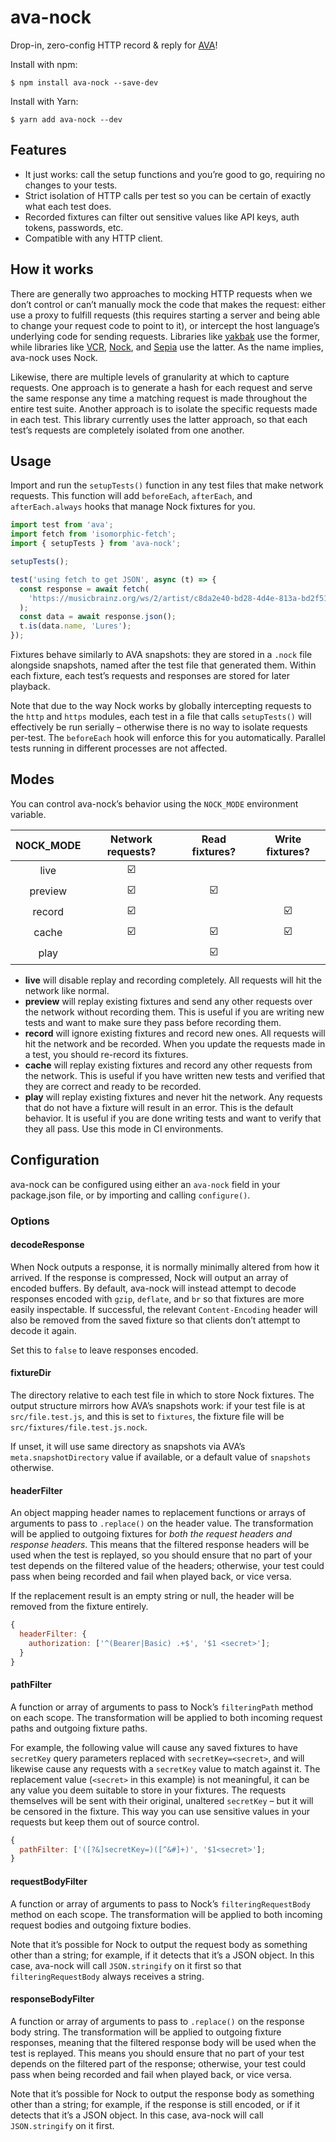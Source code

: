 # ava-nock

Drop-in, zero-config HTTP record & reply for
[AVA](https://github.com/avajs/ava)!

Install with npm:

```console
$ npm install ava-nock --save-dev
```

Install with Yarn:

```console
$ yarn add ava-nock --dev
```

## Features

- It just works: call the setup functions and you’re good to go, requiring no
  changes to your tests.
- Strict isolation of HTTP calls per test so you can be certain of exactly what
  each test does.
- Recorded fixtures can filter out sensitive values like API keys, auth tokens,
  passwords, etc.
- Compatible with any HTTP client.

## How it works

There are generally two approaches to mocking HTTP requests when we don’t
control or can’t manually mock the code that makes the request: either use a
proxy to fulfill requests (this requires starting a server and being able to
change your request code to point to it), or intercept the host language’s
underlying code for sending requests. Libraries like
[yakbak](https://github.com/flickr/yakbak) use the former, while libraries like
[VCR](https://github.com/vcr/vcr), [Nock](https://github.com/node-nock/nock),
and [Sepia](https://github.com/linkedin/sepia) use the latter. As the name
implies, ava-nock uses Nock.

Likewise, there are multiple levels of granularity at which to capture requests.
One approach is to generate a hash for each request and serve the same response
any time a matching request is made throughout the entire test suite. Another
approach is to isolate the specific requests made in each test. This library
currently uses the latter approach, so that each test’s requests are completely
isolated from one another.

## Usage

Import and run the `setupTests()` function in any test files that make network
requests. This function will add `beforeEach`, `afterEach`, and
`afterEach.always` hooks that manage Nock fixtures for you.

```js
import test from 'ava';
import fetch from 'isomorphic-fetch';
import { setupTests } from 'ava-nock';

setupTests();

test('using fetch to get JSON', async (t) => {
  const response = await fetch(
    'https://musicbrainz.org/ws/2/artist/c8da2e40-bd28-4d4e-813a-bd2f51958ba8?fmt=json'
  );
  const data = await response.json();
  t.is(data.name, 'Lures');
});
```

Fixtures behave similarly to AVA snapshots: they are stored in a `.nock` file
alongside snapshots, named after the test file that generated them. Within each
fixture, each test’s requests and responses are stored for later playback.

Note that due to the way Nock works by globally intercepting requests to the
`http` and `https` modules, each test in a file that calls `setupTests()` will
effectively be run serially – otherwise there is no way to isolate requests
per-test. The `beforeEach` hook will enforce this for you automatically.
Parallel tests running in different processes are not affected.

## Modes

You can control ava-nock’s behavior using the `NOCK_MODE` environment variable.

| NOCK_MODE |    Network requests?    |     Read fixtures?      |     Write fixtures?     |
| :-------: | :---------------------: | :---------------------: | :---------------------: |
|   live    | :ballot_box_with_check: |                         |                         |
|  preview  | :ballot_box_with_check: | :ballot_box_with_check: |                         |
|  record   | :ballot_box_with_check: |                         | :ballot_box_with_check: |
|   cache   | :ballot_box_with_check: | :ballot_box_with_check: | :ballot_box_with_check: |
|   play    |                         | :ballot_box_with_check: |                         |

- **live** will disable replay and recording completely. All requests will hit
  the network like normal.
- **preview** will replay existing fixtures and send any other requests over the
  network without recording them. This is useful if you are writing new tests
  and want to make sure they pass before recording them.
- **record** will ignore existing fixtures and record new ones. All requests
  will hit the network and be recorded. When you update the requests made in a
  test, you should re-record its fixtures.
- **cache** will replay existing fixtures and record any other requests from the
  network. This is useful if you have written new tests and verified that they
  are correct and ready to be recorded.
- **play** will replay existing fixtures and never hit the network. Any requests
  that do not have a fixture will result in an error. This is the default
  behavior. It is useful if you are done writing tests and want to verify that
  they all pass. Use this mode in CI environments.

## Configuration

ava-nock can be configured using either an `ava-nock` field in your package.json
file, or by importing and calling `configure()`.

### Options

#### decodeResponse

When Nock outputs a response, it is normally minimally altered from how it
arrived. If the response is compressed, Nock will output an array of encoded
buffers. By default, ava-nock will instead attempt to decode responses encoded
with `gzip`, `deflate`, and `br` so that fixtures are more easily inspectable.
If successful, the relevant `Content-Encoding` header will also be removed from
the saved fixture so that clients don’t attempt to decode it again.

Set this to `false` to leave responses encoded.

#### fixtureDir

The directory relative to each test file in which to store Nock fixtures. The
output structure mirrors how AVA’s snapshots work: if your test file is at
`src/file.test.js`, and this is set to `fixtures`, the fixture file will be
`src/fixtures/file.test.js.nock`.

If unset, it will use same directory as snapshots via AVA’s
`meta.snapshotDirectory` value if available, or a default value of `snapshots`
otherwise.

#### headerFilter

An object mapping header names to replacement functions or arrays of arguments
to pass to `.replace()` on the header value. The transformation will be applied
to outgoing fixtures for _both the request headers and response headers_. This
means that the filtered response headers will be used when the test is replayed,
so you should ensure that no part of your test depends on the filtered value of
the headers; otherwise, your test could pass when being recorded and fail when
played back, or vice versa.

If the replacement result is an empty string or null, the header will be removed
from the fixture entirely.

```js
{
  headerFilter: {
    authorization: ['^(Bearer|Basic) .+$', '$1 <secret>'];
  }
}
```

#### pathFilter

A function or array of arguments to pass to Nock’s `filteringPath` method on
each scope. The transformation will be applied to both incoming request paths
and outgoing fixture paths.

For example, the following value will cause any saved fixtures to have
`secretKey` query parameters replaced with `secretKey=<secret>`, and will
likewise cause any requests with a `secretKey` value to match against it. The
replacement value (`<secret>` in this example) is not meaningful, it can be any
value you deem suitable to store in your fixtures. The requests themselves will
be sent with their original, unaltered `secretKey` – but it will be censored in
the fixture. This way you can use sensitive values in your requests but keep
them out of source control.

```js
{
  pathFilter: ['([?&]secretKey=)([^&#]+)', '$1<secret>'];
}
```

#### requestBodyFilter

A function or array of arguments to pass to Nock’s `filteringRequestBody` method
on each scope. The transformation will be applied to both incoming request
bodies and outgoing fixture bodies.

Note that it’s possible for Nock to output the request body as something other
than a string; for example, if it detects that it’s a JSON object. In this case,
ava-nock will call `JSON.stringify` on it first so that `filteringRequestBody`
always receives a string.

#### responseBodyFilter

A function or array of arguments to pass to `.replace()` on the response body
string. The transformation will be applied to outgoing fixture responses,
meaning that the filtered response body will be used when the test is replayed.
This means you should ensure that no part of your test depends on the filtered
part of the response; otherwise, your test could pass when being recorded and
fail when played back, or vice versa.

Note that it’s possible for Nock to output the response body as something other
than a string; for example, if the response is still encoded, or if it detects
that it’s a JSON object. In this case, ava-nock will call `JSON.stringify` on it
first.
